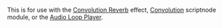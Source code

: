 This is for use with the [Convolution Reverb](/hise-modules/effects/list/convolution.html) effect, [Convolution](/scriptnode/list/filters/convolution.html) scriptnode module, or the [Audio Loop Player](/hise-modules/sound-generators/list/audiolooper.html).
